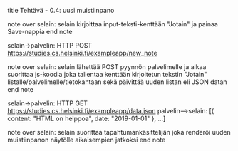 title Tehtävä - 0.4: uusi muistiinpano

note over selain:
selain kirjoittaa input-teksti-kenttään "Jotain"
ja painaa Save-nappia
end note

selain->palvelin: HTTP POST https://studies.cs.helsinki.fi/exampleapp/new_note

note over selain:
selain lähettää POST pyynnön palvelimelle ja alkaa suorittaa js-koodia
joka tallentaa kenttään kirjoitetun tekstin "Jotain" listalle/palvelimelle/tietokantaan
sekä päivittää uuden listan eli JSON datan
end note

selain->palvelin: HTTP GET https://studies.cs.helsinki.fi/exampleapp/data.json
palvelin-->selain: [{ content: "HTML on helppoa", date: "2019-01-01" }, ...]

note over selain:
selain suorittaa tapahtumankäsittelijän
joka renderöi uuden muistiinpanon näytölle aikaisempien jatkoksi
end note

